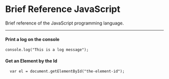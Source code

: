 # Brief Reference JavaScript
Brief reference of the JavaScript programming language.

---

#### Print a log on the console
```
console.log("This is a log message");
```

#### Get an Element by the Id
```
  var el = document.getElementById("the-element-id");
```
